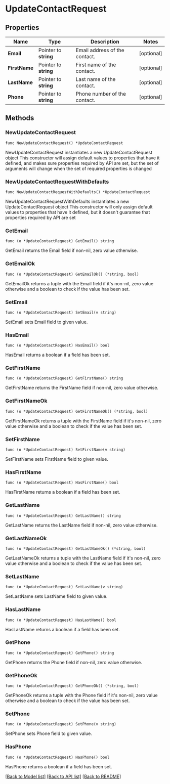 # UpdateContactRequest

## Properties

Name | Type | Description | Notes
------------ | ------------- | ------------- | -------------
**Email** | Pointer to **string** | Email address of the contact. | [optional] 
**FirstName** | Pointer to **string** | First name of the contact. | [optional] 
**LastName** | Pointer to **string** | Last name of the contact. | [optional] 
**Phone** | Pointer to **string** | Phone number of the contact. | [optional] 

## Methods

### NewUpdateContactRequest

`func NewUpdateContactRequest() *UpdateContactRequest`

NewUpdateContactRequest instantiates a new UpdateContactRequest object
This constructor will assign default values to properties that have it defined,
and makes sure properties required by API are set, but the set of arguments
will change when the set of required properties is changed

### NewUpdateContactRequestWithDefaults

`func NewUpdateContactRequestWithDefaults() *UpdateContactRequest`

NewUpdateContactRequestWithDefaults instantiates a new UpdateContactRequest object
This constructor will only assign default values to properties that have it defined,
but it doesn't guarantee that properties required by API are set

### GetEmail

`func (o *UpdateContactRequest) GetEmail() string`

GetEmail returns the Email field if non-nil, zero value otherwise.

### GetEmailOk

`func (o *UpdateContactRequest) GetEmailOk() (*string, bool)`

GetEmailOk returns a tuple with the Email field if it's non-nil, zero value otherwise
and a boolean to check if the value has been set.

### SetEmail

`func (o *UpdateContactRequest) SetEmail(v string)`

SetEmail sets Email field to given value.

### HasEmail

`func (o *UpdateContactRequest) HasEmail() bool`

HasEmail returns a boolean if a field has been set.

### GetFirstName

`func (o *UpdateContactRequest) GetFirstName() string`

GetFirstName returns the FirstName field if non-nil, zero value otherwise.

### GetFirstNameOk

`func (o *UpdateContactRequest) GetFirstNameOk() (*string, bool)`

GetFirstNameOk returns a tuple with the FirstName field if it's non-nil, zero value otherwise
and a boolean to check if the value has been set.

### SetFirstName

`func (o *UpdateContactRequest) SetFirstName(v string)`

SetFirstName sets FirstName field to given value.

### HasFirstName

`func (o *UpdateContactRequest) HasFirstName() bool`

HasFirstName returns a boolean if a field has been set.

### GetLastName

`func (o *UpdateContactRequest) GetLastName() string`

GetLastName returns the LastName field if non-nil, zero value otherwise.

### GetLastNameOk

`func (o *UpdateContactRequest) GetLastNameOk() (*string, bool)`

GetLastNameOk returns a tuple with the LastName field if it's non-nil, zero value otherwise
and a boolean to check if the value has been set.

### SetLastName

`func (o *UpdateContactRequest) SetLastName(v string)`

SetLastName sets LastName field to given value.

### HasLastName

`func (o *UpdateContactRequest) HasLastName() bool`

HasLastName returns a boolean if a field has been set.

### GetPhone

`func (o *UpdateContactRequest) GetPhone() string`

GetPhone returns the Phone field if non-nil, zero value otherwise.

### GetPhoneOk

`func (o *UpdateContactRequest) GetPhoneOk() (*string, bool)`

GetPhoneOk returns a tuple with the Phone field if it's non-nil, zero value otherwise
and a boolean to check if the value has been set.

### SetPhone

`func (o *UpdateContactRequest) SetPhone(v string)`

SetPhone sets Phone field to given value.

### HasPhone

`func (o *UpdateContactRequest) HasPhone() bool`

HasPhone returns a boolean if a field has been set.


[[Back to Model list]](../README.md#documentation-for-models) [[Back to API list]](../README.md#documentation-for-api-endpoints) [[Back to README]](../README.md)


